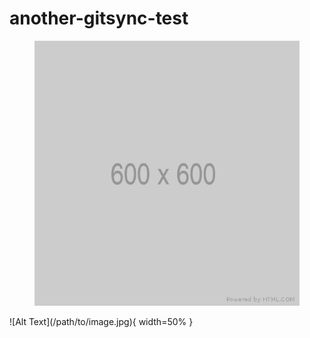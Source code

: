 # another-gitsync-test

<figure><img src=".gitbook/assets/600.png" alt="ALT TEXT TEST OLOLOLO"><figcaption></figcaption></figure>
![Alt Text](/path/to/image.jpg){ width=50% }
